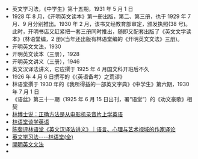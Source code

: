 - 英文学习法，《中学生》第十五期，1931 年 5 月 1 日
- 1928 年 8 月，《开明英文读本》第一册出版，第二、第三册，也于 1929 年 7 月、9 月分别推出。1930 年 2 月，该书又经教育部审定，颁发执照(38 号)。此时，开明书店又赶紧把一套三册同时推出，随即又配套出版了《英文文学读本》(林语堂编，2 册)(当年还出版有林语堂编的《开明英文文法》三册)。
- 开明英文文法，1930
- 开明英文读本（三册），1928
- 开明英文讲义（三册），1946
- 英文汉译法讲义，它应撰于 1925 年 4 月国文科开班后不久
- 1926 年 4 月 6 日撰写的《〈英语备考〉之荒谬》
- 林语堂撰于 1930 年的《我所得益的一部英文字典》《中学生》第六期，1930 年 7 月 1 日
- 《语丝》第三十一期（1925 年 6 月 15 日出刊，署“语堂”）的《劝文豪歌》相契
- [林博士说：正确方法是从电影机录音片上学英语](https://www.yingyushijie.com/information/detail/id/1801.html)
- [林语堂谈学英语](https://www.sohu.com/a/258378079_479536)
- [陈斐评林语堂《英文汉译法讲义》｜语言、心理与艺术视域的作家译论](https://m.thepaper.cn/newsDetail_forward_26635857)
- [英文学习法----林语堂(全) ](https://www.douban.com/group/topic/10729618/?_i=1904640iU1BFbI)
- [開明英文文法](https://taiwanebook.ncl.edu.tw/zh-tw/book/NCL-002528376/reader)
-
